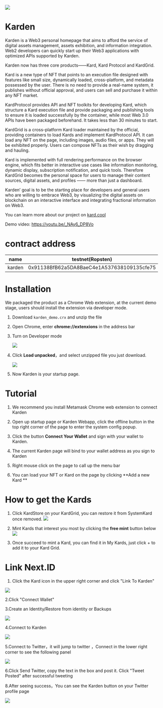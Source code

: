 ![](image/cover.png)
# Karden
Karden is a Web3 personal homepage that aims to afford the service of digital assets management, assets exhibition, and information integration.  Web2 developers can quickly start up their Web3 applications with optimized APIs supported by Karden.

Karden now has three core products——Kard, Kard Protocol and KardGrid.

Kard is a new type of NFT that points to an execution file designed with features like small size, dynamically loaded, cross-platform, and metadata possessed by the user.  There is no need to provide a real-name system, it publishes without official approval, and users can sell and purchase it within any NFT market.

KardProtocol provides API and NFT toolkits for developing Kard, which structure a Kard execution file and provide packaging and publishing tools to ensure it is loaded successfully by the container, while most Web 3.0 APIs have been packaged beforehand. It takes less than 30 minutes to start.

KardGrid is a cross-platform Kard loader maintained by the official, providing containers to load Kards and implement KardProtocol API. It can load any NFT on the page, including images, audio files, or apps. They will be exhibited properly. Users can compose NFTs as their wish by dragging and hauling.

Kard is implemented with full rendering performance on the browser engine, which fits better in interactive use cases like information monitoring, dynamic display, subscription notification, and quick tools. Therefore KardGrid becomes the personal space for users to manage their content sources, digital assets, and profiles —— more than just a dashboard.

Karden’ goal is to be the starting place for developers and general users who are willing to embrace Web3, by visualizing the digital assets on blockchain on an interactive interface and integrating fractional information on Web3. 

You can learn more about our project on [kard.cool](https://kard.cool)

Demo video:
https://youtu.be/_NAy6_DP8Vo

# contract address

| name   | testnet(Ropsten)                           | mainnet(Polygon)                           |
| ------ | ------------------------------------------ | ------------------------------------------ |
| karden | 0x91138BfB62a5DA8BaeC4e1A537638109135cfe75 | 0x0B15a5C3CC3a25447D4b8973C80CDA22D52e67Db |

# Installation

We packaged the product as a Chrome Web extension, at the current demo stage, users should install the extension via developer mode.

1.  Download `karden_demo.crx` and unzip the file

2.  Open Chrome,  enter **chrome://extenxions** in the address bar

3.  Turn on Developer mode

    ![](image/image_TWcW9EnMIB.png)

4.  Click **Load unpacked**，and select unzipped file you just download.

    ![](image/image_7DoGiYPVSS.png)

5.  Now Karden is your startup page.

# Tutorial

1.  We recommend you install Metamask Chrome web extension to connect Karden

2.  Open up startup page or Karden Webapp, click the offline button in the top right corner of the page to enter the system config popup.

3.  Click the button **Connect Your Wallet** and sign with your wallet to Karden.

4.  The current Karden page will bind to your wallet address as you sign to Karden

5.  Right mouse click on the page to call up the menu bar

6.  You can load your NFT or Kard on the page by clicking \*\*Add a new Kard \*\*

# How to get the Kards

1.  Click KardStore on your KardGrid, you can restore it from SystemKard once removed.
![](image/image_N1fhfOtHlt.png)

2.  Mint Kards that interest you most by clicking the **free mint** button below
![](image/image_NcsKHHfEMj.png)

3.  Once succeed to mint a Kard, you can find it in My Kards, just click + to add it to your Kard Grid.

# Link Next.ID

1.  Click the Kard icon in the upper right corner and click "Link To Karden"

![](image/image_7KLSKis6xt.png)

2.Click "Connect Wallet"

3.Create an Identity/Restore from identity or Backups

![](image/image_o-M0Smz1G-.png)

4.Connect to Karden

![](image/image_I77FEnMn0Z.png)

5.Connect to Twitter，it will jump to twitter ，Connect in the lower right corner to see the following panel

![](image/image_m4VV3ePPwS.png)

6.Click Send Twitter, copy the text in the box and post it. Click "Tweet Posted" after successful tweeting

8.After seeing success，You can see the Karden button on your Twitter profile page

![](image/image_5TMVyGdgP9.png)
